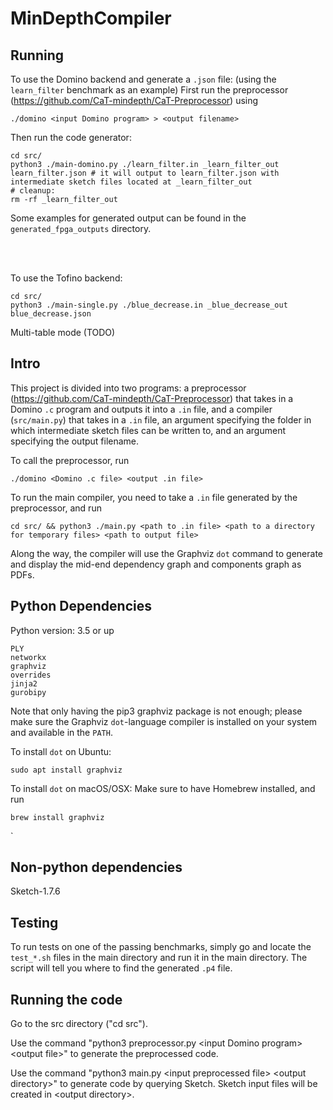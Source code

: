 # MinDepthCompiler



## Running

To use the Domino backend and generate a `.json` file: (using the `learn_filter` benchmark as an example)
First run the preprocessor (https://github.com/CaT-mindepth/CaT-Preprocessor) using 
```
./domino <input Domino program> > <output filename>
```
Then run the code generator:
```
cd src/
python3 ./main-domino.py ./learn_filter.in _learn_filter_out learn_filter.json # it will output to learn_filter.json with intermediate sketch files located at _learn_filter_out
# cleanup:
rm -rf _learn_filter_out
```

Some examples for generated output can be found in the `generated_fpga_outputs` directory.

<br><br>


To use the Tofino backend:
```
cd src/
python3 ./main-single.py ./blue_decrease.in _blue_decrease_out  blue_decrease.json
```

Multi-table mode (TODO)


## Intro

This project is divided into two programs: a preprocessor (https://github.com/CaT-mindepth/CaT-Preprocessor) that takes in a Domino `.c` program and outputs it into a `.in` file, and a compiler (`src/main.py`) that takes in a `.in` file, an argument specifying the folder in which intermediate sketch files can be written to, and an argument specifying the output filename. 

To call the preprocessor, run
```
./domino <Domino .c file> <output .in file>
```
To run the main compiler, you need to take a `.in` file generated by the preprocessor, and run
```
cd src/ && python3 ./main.py <path to .in file> <path to a directory for temporary files> <path to output file>
```
Along the way, the compiler will use the Graphviz `dot` command to generate and display the mid-end dependency graph and components graph as PDFs.

## Python Dependencies
Python version: 3.5 or up
```
PLY  
networkx  
graphviz  
overrides 
jinja2 
gurobipy
```
Note that only having the pip3 graphviz package is not enough; please make sure the Graphviz `dot`-language compiler is installed on your system and available in the `PATH`. 

To install `dot` on Ubuntu:
```
sudo apt install graphviz
```

To install `dot` on macOS/OSX: Make sure to have Homebrew installed, and run
```
brew install graphviz
```
` 
## Non-python dependencies
Sketch-1.7.6

## Testing

To run tests on one of the passing benchmarks, simply go and locate the `test_*.sh` files in the main directory and run it in the main directory. The script will tell you where to find the generated `.p4` file.

## Running the code

Go to the src directory ("cd src").

Use the command "python3 preprocessor.py \<input Domino program\> \<output file\>" to generate the preprocessed code.    

Use the command "python3 main.py \<input preprocessed file\> \<output directory\>" to generate code by querying Sketch. Sketch input files will be created in \<output directory\>.
